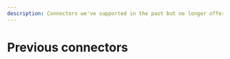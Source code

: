 ```yaml
---
description: Connectors we've supported in the past but no longer offer
---
```


# Previous connectors

